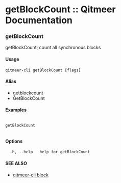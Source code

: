 # getBlockCount :: Qitmeer Documentation

### getBlockCount <a href="#getblockcount" id="getblockcount"></a>

getBlockCount; count all synchronous blocks

#### Usage <a href="#usage" id="usage"></a>

```
qitmeer-cli getBlockCount [flags]
```

#### Alias <a href="#alias" id="alias"></a>

* getblockcount
* GetBlockCount

#### Examples <a href="#examples" id="examples"></a>

```

getBlockCount 
	
```

#### Options <a href="#options" id="options"></a>

```
  -h, --help   help for getBlockCount
```

#### SEE ALSO <a href="#see-also" id="see-also"></a>

* [qitmeer-cli block](https://qitmeer.github.io/docs/en/reference/qitmeer-cli/block/)
